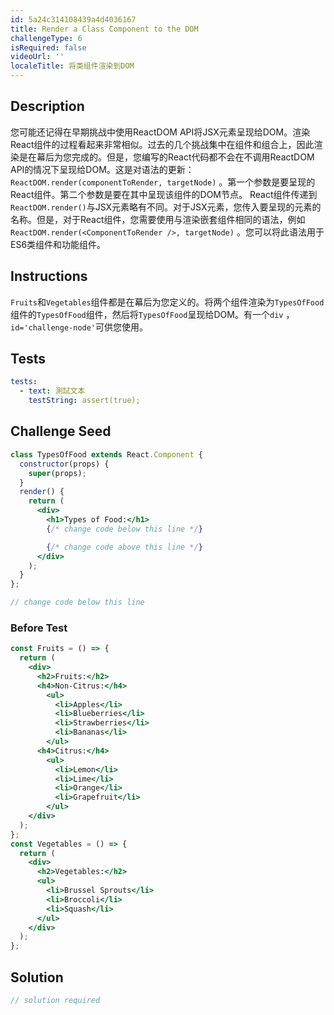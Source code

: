 ```yaml
---
id: 5a24c314108439a4d4036167
title: Render a Class Component to the DOM
challengeType: 6
isRequired: false
videoUrl: ''
localeTitle: 将类组件渲染到DOM
---
```


## Description
<section id="description">您可能还记得在早期挑战中使用ReactDOM API将JSX元素呈现给DOM。渲染React组件的过程看起来非常相似。过去的几个挑战集中在组件和组合上，因此渲染是在幕后为您完成的。但是，您编写的React代码都不会在不调用ReactDOM API的情况下呈现给DOM。这是对语法的更新： <code>ReactDOM.render(componentToRender, targetNode)</code> 。第一个参数是要呈现的React组件。第二个参数是要在其中呈现该组件的DOM节点。 React组件传递到<code>ReactDOM.render()</code>与JSX元素略有不同。对于JSX元素，您传入要呈现的元素的名称。但是，对于React组件，您需要使用与渲染嵌套组件相同的语法，例如<code>ReactDOM.render(&lt;ComponentToRender /&gt;, targetNode)</code> 。您可以将此语法用于ES6类组件和功能组件。 </section>

## Instructions
<section id="instructions"> <code>Fruits</code>和<code>Vegetables</code>组件都是在幕后为您定义的。将两个组件渲染为<code>TypesOfFood</code>组件的<code>TypesOfFood</code>组件，然后将<code>TypesOfFood</code>呈现给DOM。有一个<code>div</code> ， <code>id=&#39;challenge-node&#39;</code>可供您使用。 </section>

## Tests
<section id='tests'>

```yml
tests:
  - text: 測試文本
    testString: assert(true);

```

</section>

## Challenge Seed
<section id='challengeSeed'>

<div id='jsx-seed'>

```jsx
class TypesOfFood extends React.Component {
  constructor(props) {
    super(props);
  }
  render() {
    return (
      <div>
        <h1>Types of Food:</h1>
        {/* change code below this line */}

        {/* change code above this line */}
      </div>
    );
  }
};

// change code below this line

```

</div>

### Before Test
<div id='jsx-setup'>

```jsx
const Fruits = () => {
  return (
    <div>
      <h2>Fruits:</h2>
      <h4>Non-Citrus:</h4>
        <ul>
          <li>Apples</li>
          <li>Blueberries</li>
          <li>Strawberries</li>
          <li>Bananas</li>
        </ul>
      <h4>Citrus:</h4>
        <ul>
          <li>Lemon</li>
          <li>Lime</li>
          <li>Orange</li>
          <li>Grapefruit</li>
        </ul>
    </div>
  );
};
const Vegetables = () => {
  return (
    <div>
      <h2>Vegetables:</h2>
      <ul>
        <li>Brussel Sprouts</li>
        <li>Broccoli</li>
        <li>Squash</li>
      </ul>
    </div>
  );
};

```

</div>


</section>

## Solution
<section id='solution'>

```js
// solution required
```
</section>
